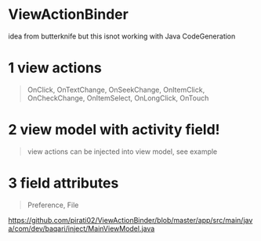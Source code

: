 # ViewActionBinder

idea from butterknife but this isnot working with Java CodeGeneration

# 1 view actions
> OnClick, OnTextChange, OnSeekChange, OnItemClick, OnCheckChange, OnItemSelect, OnLongClick, OnTouch

# 2 view model with activity field!
> view actions can be injected into view model, see example 

# 3 field attributes
> Preference, File

https://github.com/pirati02/ViewActionBinder/blob/master/app/src/main/java/com/dev/baqari/inject/MainViewModel.java
